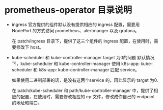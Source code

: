 # prometheus-operator 目录说明

* ingress
    官方提供的组件默认没有提供相应的 ingress 配置，需要用 NodePort 的方式访问 prometheus、alertmanger 以及 grafana。

    在 patch/ingress 目录下，提供了这三个组件的 ingress 配置，在使用时，需要修改下 host。

* kube-scheduler 和 kube-controller-manager target 为0的问题
    默认情况下，kube-scheduler 和 kube-controller-manager 使用 k8s-app: kube-scheduler 和 k8s-app: kube-controller-manager 匹配 service。

    如果使用二进制部署的话，是没有这两个service 的，因此显示的 target 为0.

    在 patch/kube-scheduler 和 path/kube-controller-manager 中，提供了相应的配置，在使用时，需要修改相应的 ep 文件，修改成你自己的 endpoint 的地址和端口。


